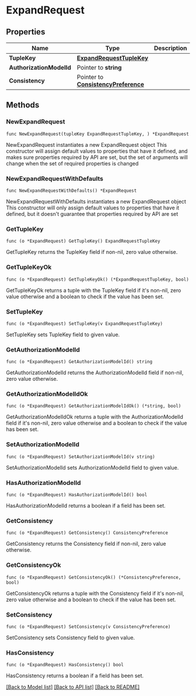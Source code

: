 # ExpandRequest

## Properties

Name | Type | Description | Notes
------------ | ------------- | ------------- | -------------
**TupleKey** | [**ExpandRequestTupleKey**](ExpandRequestTupleKey.md) |  | 
**AuthorizationModelId** | Pointer to **string** |  | [optional] 
**Consistency** | Pointer to [**ConsistencyPreference**](ConsistencyPreference.md) |  | [optional] [default to CONSISTENCYPREFERENCE_UNSPECIFIED]

## Methods

### NewExpandRequest

`func NewExpandRequest(tupleKey ExpandRequestTupleKey, ) *ExpandRequest`

NewExpandRequest instantiates a new ExpandRequest object
This constructor will assign default values to properties that have it defined,
and makes sure properties required by API are set, but the set of arguments
will change when the set of required properties is changed

### NewExpandRequestWithDefaults

`func NewExpandRequestWithDefaults() *ExpandRequest`

NewExpandRequestWithDefaults instantiates a new ExpandRequest object
This constructor will only assign default values to properties that have it defined,
but it doesn't guarantee that properties required by API are set

### GetTupleKey

`func (o *ExpandRequest) GetTupleKey() ExpandRequestTupleKey`

GetTupleKey returns the TupleKey field if non-nil, zero value otherwise.

### GetTupleKeyOk

`func (o *ExpandRequest) GetTupleKeyOk() (*ExpandRequestTupleKey, bool)`

GetTupleKeyOk returns a tuple with the TupleKey field if it's non-nil, zero value otherwise
and a boolean to check if the value has been set.

### SetTupleKey

`func (o *ExpandRequest) SetTupleKey(v ExpandRequestTupleKey)`

SetTupleKey sets TupleKey field to given value.


### GetAuthorizationModelId

`func (o *ExpandRequest) GetAuthorizationModelId() string`

GetAuthorizationModelId returns the AuthorizationModelId field if non-nil, zero value otherwise.

### GetAuthorizationModelIdOk

`func (o *ExpandRequest) GetAuthorizationModelIdOk() (*string, bool)`

GetAuthorizationModelIdOk returns a tuple with the AuthorizationModelId field if it's non-nil, zero value otherwise
and a boolean to check if the value has been set.

### SetAuthorizationModelId

`func (o *ExpandRequest) SetAuthorizationModelId(v string)`

SetAuthorizationModelId sets AuthorizationModelId field to given value.

### HasAuthorizationModelId

`func (o *ExpandRequest) HasAuthorizationModelId() bool`

HasAuthorizationModelId returns a boolean if a field has been set.

### GetConsistency

`func (o *ExpandRequest) GetConsistency() ConsistencyPreference`

GetConsistency returns the Consistency field if non-nil, zero value otherwise.

### GetConsistencyOk

`func (o *ExpandRequest) GetConsistencyOk() (*ConsistencyPreference, bool)`

GetConsistencyOk returns a tuple with the Consistency field if it's non-nil, zero value otherwise
and a boolean to check if the value has been set.

### SetConsistency

`func (o *ExpandRequest) SetConsistency(v ConsistencyPreference)`

SetConsistency sets Consistency field to given value.

### HasConsistency

`func (o *ExpandRequest) HasConsistency() bool`

HasConsistency returns a boolean if a field has been set.


[[Back to Model list]](../README.md#documentation-for-models) [[Back to API list]](../README.md#documentation-for-api-endpoints) [[Back to README]](../README.md)


